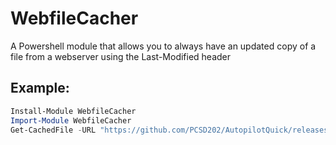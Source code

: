 # WebfileCacher
A Powershell module that allows you to always have an updated copy of a file from a webserver using the Last-Modified header

## Example:
```PowerShell
Install-Module WebfileCacher
Import-Module WebfileCacher
Get-CachedFile -URL "https://github.com/PCSD202/AutopilotQuick/releases/latest/download/AutopilotQuick.zip" -Name "AutopilotQuick.zip" -Dir "$env:TEMP\Test"
```
